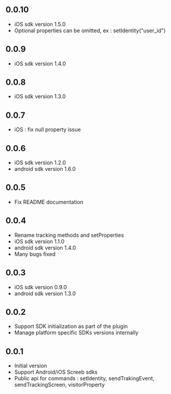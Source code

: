 ## 0.0.10

- iOS sdk version 1.5.0
- Optional properties can be omitted, ex : setIdentity("user_id")

## 0.0.9

- iOS sdk version 1.4.0

## 0.0.8

- iOS sdk version 1.3.0

## 0.0.7

- iOS : fix null property issue

## 0.0.6

- iOS sdk version 1.2.0
- android sdk version 1.6.0

## 0.0.5

- Fix README documentation

## 0.0.4

- Rename tracking methods and setProperties
- iOS sdk version 1.1.0
- android sdk version 1.4.0
- Many bugs fixed

## 0.0.3

- iOS sdk version 0.9.0
- android sdk version 1.3.0

## 0.0.2

- Support SDK initialization as part of the plugin
- Manage platform specific SDKs versions internally

## 0.0.1

- Initial version
- Support Android/iOS Screeb sdks
- Public api for commands : setIdentity, sendTrakingEvent, sendTrackingScreen, visitorProperty

